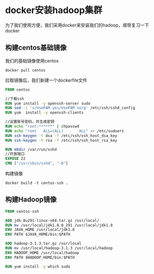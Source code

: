 # docker安装hadoop集群

为了我们使用方便，我们采用docker来安装我们的hadoop，顺带复习一下docker

## 构建centos基础镜像

我们的基础镜像使用centos

```shell
docker pull centos
```

拉取镜像后，我们新建一个dockerfile文件

```dockerfile
FROM centos

//下载ssh
RUN yum install -y openssh-server sudo 
RUN sed -i 's/UsePAM yes/UsePAM no/g' /etc/ssh/sshd_config
RUN yum  install -y openssh-clients

//设置账号密码，并生成密钥
RUN echo "root:******" | chpasswd
RUN echo "root   ALL=(ALL)       ALL" >> /etc/sudoers
RUN ssh-keygen -t dsa -f /etc/ssh/ssh_host_dsa_key
RUN ssh-keygen -t rsa -f /etc/ssh/ssh_host_rsa_key

RUN mkdir /var/run/sshd
//开放端口
EXPOSE 22
CMD ["/usr/sbin/sshd", "-D"]
```

构建镜像

```shell
docker build -t centos-ssh .
```

## 构建Hadoop镜像

```dockerfile
FROM centos-ssh

ADD jdk-8u291-linux-x64.tar.gz /usr/local/
RUN mv /usr/local/jdk1.8.0_291 /usr/local/jdk1.8
ENV JAVA_HOME /usr/local/jdk1.8
ENV PATH $JAVA_HOME/bin:$PATH

ADD hadoop-3.1.3.tar.gz /usr/local
RUN mv /usr/local/hadoop-3.1.3 /usr/local/hadoop
ENV HADOOP_HOME /usr/local/hadoop
ENV PATH $HADOOP_HOME/bin:$PATH

RUN yum install -y which sudo
```

